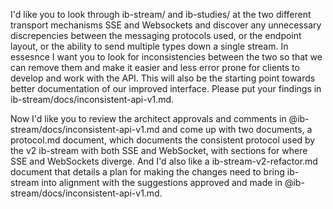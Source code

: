 I'd like you to look through ib-stream/ and ib-studies/ at the two different transport mechanisms SSE and Websockets and discover any unnecessary discrepencies between the messaging protocols used, or the endpoint layout, or the ability to send multiple types down a single stream. In essesnce I want you to look for inconsistencies between the two so that we can remove them and make it easier and less error prone for clients to develop and work with the API. This will also be the starting point towards better documentation of our improved interface. Please put your findings in ib-stream/docs/inconsistent-api-v1.md.

Now I'd like you to review the architect approvals and comments in @ib-stream/docs/inconsistent-api-v1.md and come up with two documents, a protocol.md document, which documents the consistent protocol used by the v2 ib-stream with both SSE and WebSocket, with sections for where SSE and WebSockets diverge. And I'd also like a ib-stream-v2-refactor.md document that details a plan for making the changes need to bring ib-stream into alignment with the suggestions approved and made in @ib-stream/docs/inconsistent-api-v1.md.
